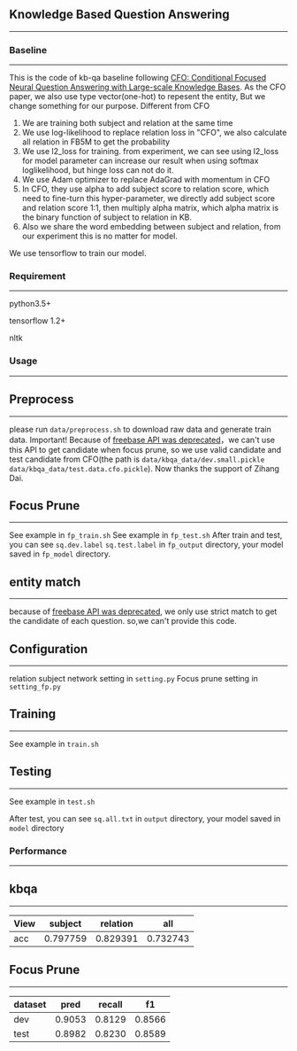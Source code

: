 ## Knowledge Based Question Answering

---

### Baseline
---
This is the code of kb-qa baseline following [CFO: Conditional Focused Neural Question Answering with Large-scale Knowledge Bases](https://arxiv.org/pdf/1606.01994.pdf). As the CFO paper, we also use type vector(one-hot) to repesent the entity, But we change something for our purpose.
Different from CFO
1. We are training both subject and relation at the same time 
2. We use log-likelihood to replace relation loss in "CFO", we also calculate all relation in FB5M to get the probability
3. We use l2_loss for training. from experiment, we can see using l2_loss for model parameter can increase our result when using softmax loglikelihood, but hinge loss can not do it.
4. We use Adam optimizer to replace AdaGrad with momentum in CFO
5. In CFO, they use alpha to add subject score to relation score, which need to fine-turn this hyper-parameter, we directly add subject score and relation score 1:1, then multiply alpha matrix, which alpha matrix is the binary function of subject to relation in KB. 
6. Also we share the word embedding between subject and relation, from our experiment this is no matter for model.

We use tensorflow to train our model.
### Requirement

---

python3.5+

tensorflow 1.2+

nltk



### Usage

---

## Preprocess
---
please run `data/preprocess.sh` to download raw data and generate train data.
Important! Because of [freebase API was deprecated](https://developers.google.com/freebase/)，we can't use this API to get candidate when focus prune, so we use valid candidate and test candidate from CFO(the path is `data/kbqa_data/dev.small.pickle data/kbqa_data/test.data.cfo.pickle`). Now thanks the support of Zihang Dai. 

## Focus Prune

---

See example in `fp_train.sh`
See example in `fp_test.sh`
After train and test, you can see `sq.dev.label` `sq.test.label` in `fp_output` directory, your model saved in `fp_model` directory.
## entity match

---

because of [freebase API was deprecated](https://developers.google.com/freebase/), we only use strict match to get the candidate of each question. so,we can't provide this code.

## Configuration
---
relation subject network setting in `setting.py`
Focus prune setting in `setting_fp.py`

## Training

---
See example in `train.sh`

## Testing
---
See example in `test.sh`

After test, you can see `sq.all.txt` in `output` directory, your model saved in `model` directory

### Performance
---

## kbqa

---

View |subject | relation | all
 --- | --- | --- |---
acc| 0.797759 | 0.829391 | 0.732743

## Focus Prune

---

dataset | pred|recall|f1
---| --- | ---| ---|
dev| 0.9053|0.8129|0.8566
test |0.8982|0.8230|0.8589

